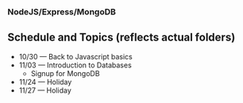 ### NodeJS/Express/MongoDB

## Schedule and Topics (reflects actual folders)

- 10/30 — Back to Javascript basics
- 11/03 — Introduction to Databases
  - Signup for MongoDB
- 11/24 — Holiday
- 11/27 — Holiday

